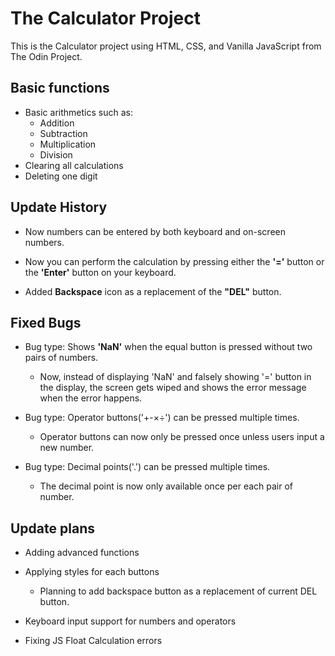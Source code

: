 # The Calculator Project

This is the Calculator project using HTML, CSS, and Vanilla JavaScript from The Odin Project.

## Basic functions

- Basic arithmetics such as:
    - Addition
    - Subtraction
    - Multiplication
    - Division
- Clearing all calculations
- Deleting one digit

## Update History

- Now numbers can be entered by both keyboard and on-screen numbers.

- Now you can perform the calculation by pressing either the **'='** button or the **'Enter'** button on your keyboard.

- Added **Backspace** icon as a replacement of the **"DEL"** button.
    
## Fixed Bugs

- Bug type: Shows **'NaN'** when the equal button is pressed without two pairs of numbers.
    - Now, instead of displaying 'NaN' and falsely showing '=' button in the display, the screen gets wiped and shows the error message when the error happens.

- Bug type: Operator buttons('+-×÷') can be pressed multiple times.
    - Operator buttons can now only be pressed once unless users input a new number.

- Bug type: Decimal points('.') can be pressed multiple times.
    - The decimal point is now only available once per each pair of number.

## Update plans

- Adding advanced functions

- Applying styles for each buttons
    - Planning to add backspace button as a replacement of current DEL button.

- Keyboard input support for numbers and operators

- Fixing JS Float Calculation errors